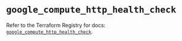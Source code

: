 # `google_compute_http_health_check`

Refer to the Terraform Registry for docs: [`google_compute_http_health_check`](https://registry.terraform.io/providers/hashicorp/google-beta/6.11.1/docs/resources/google_compute_http_health_check).

